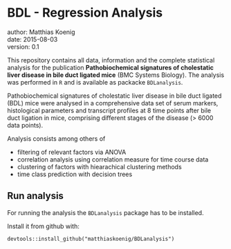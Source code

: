 #    BDL - Regression Analysis

author: Matthias Koenig  
date: 2015-08-03  
version: 0.1

This repository contains all data, information and the complete statistical analysis for the publication
**Pathobiochemical signatures of cholestatic liver disease in bile duct ligated mice** (BMC Systems Biology).
The analysis was performed in `R` and is available as packacke `BDLanalysis`.

Pathobiochemical signatures of cholestatic liver disease in bile duct ligated (BDL) mice were analysed 
in a comprehensive data set of serum markers, histological parameters and transcript profiles at 8 time points after bile duct ligation in mice, comprising different stages of the disease (> 6000 data points).

Analysis consists among others of
* filtering of relevant factors via ANOVA
* correlation analysis using correlation measure for time course data
* clustering of factors with hiearachical clustering methods
* time class prediction with decision trees

## Run analysis
For running the analysis the `BDLanalysis` package has to be installed.

Install it from github with:
```
devtools::install_github("matthiaskoenig/BDLanalysis")
```

